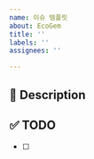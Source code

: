 ```yaml
---
name: 이슈 템플릿
about: EcoGem
title: ''
labels: ''
assignees: ''

---
```


## 🚀 Description

## ✅ TODO
 - [ ]
